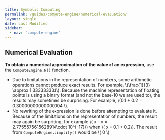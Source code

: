 ```yaml
---
title: Symbolic Computing
permalink: /guides/compute-engine/numerical-evaluation/
layout: single
date: Last Modified
sidebar:
  - nav: 'compute-engine'
---
```



## Numerical Evaluation

**To obtain a numerical approximation of the value of an expression**, use the
`ComputeEngine.N()` function.

- Due to limitations in the representation of numbers, some arithmetic
  operations cannot produce exact results. For example, \\(\frac{1}{3} \approx
  1.333333333\\). Because the machine representation of floating points is using
  a binary format (and not the base-10 we are used to), the results may
  sometimes be surprising. For example, \\(0.1 + 0.2 = 0.30000000000000004 \\).
- No rewriting of the expression is done before attempting to evaluate it.
  Because of the limitations on the representation of numbers, the result may
  again be surprising, for example \\( x - x = 2.7755575615628914\cdot 10^{-17}\\)
   when \\( x = 0.1 + 0.2\\). The result from `ComputeEngine.simplify()` would
  be \\( 0 \\).
